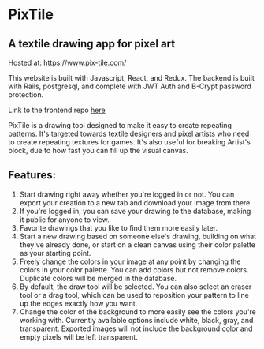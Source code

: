 # PixTile

## A textile drawing app for pixel art

Hosted at: https://www.pix-tile.com/

This website is built with Javascript, React, and Redux. The backend is built with Rails, postgresql, and complete with JWT Auth and B-Crypt password protection.

Link to the frontend repo [here](https://github.com/Tororoi/pixel-pattern-maker-frontend)


PixTile is a drawing tool designed to make it easy to create repeating patterns. It's targeted towards textile designers and pixel artists who need to create repeating textures for games. It's also useful for breaking Artist's block, due to how fast you can fill up the visual canvas.

## Features:
1. Start drawing right away whether you're logged in or not. You can export your creation to a new tab and download your image from there.
2. If you're logged in, you can save your drawing to the database, making it public for anyone to view.
3. Favorite drawings that you like to find them more easily later.
4. Start a new drawing based on someone else's drawing, building on what they've already done, or start on a clean canvas using their color palette as your starting point.
5. Freely change the colors in your image at any point by changing the colors in your color palette. You can add colors but not remove colors. Duplicate colors will be merged in the database.
6. By default, the draw tool will be selected. You can also select an eraser tool or a drag tool, which can be used to reposition your pattern to line up the edges exactly how you want.
7. Change the color of the background to more easily see the colors you're working with. Currently available options include white, black, gray, and transparent. Exported images will not include the background color and empty pixels will be left transparent.